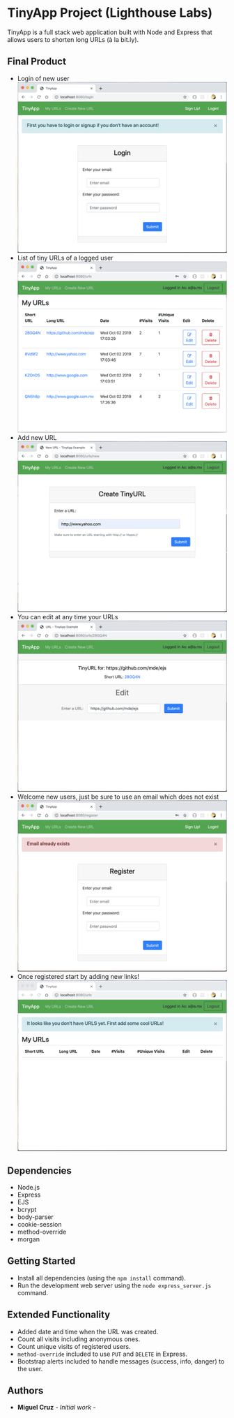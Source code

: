 # TinyApp Project (Lighthouse Labs)

TinyApp is a full stack web application built with Node and Express that allows users to shorten long URLs (à la bit.ly).

## Final Product
- Login of new user
!["Login a user"](https://raw.githubusercontent.com/jomicm/tinyapp/master/docs/login.png)
- List of tiny URLs of a logged user
!["List of URLs"](https://raw.githubusercontent.com/jomicm/tinyapp/master/docs/urls-list-extended.png)
- Add new URL
!["Add new URL"](https://raw.githubusercontent.com/jomicm/tinyapp/master/docs/new-url.png)
- You can edit at any time your URLs
!["Edit a URL"](https://raw.githubusercontent.com/jomicm/tinyapp/master/docs/edit-url.png)
- Welcome new users, just be sure to use an email which does not exist
!["Register new users"](https://raw.githubusercontent.com/jomicm/tinyapp/master/docs/register-error.png)
- Once registered start by adding new links!
!["Add new URLs"](https://raw.githubusercontent.com/jomicm/tinyapp/master/docs/urls-empty.png)

## Dependencies

- Node.js
- Express
- EJS
- bcrypt
- body-parser
- cookie-session
- method-override
- morgan

## Getting Started

- Install all dependencies (using the `npm install` command).
- Run the development web server using the `node express_server.js` command.

## Extended Functionality

- Added date and time when the URL was created.
- Count all visits including anonymous ones.
- Count unique visits of registered users.
- `method-override` included to use `PUT` and `DELETE` in Express.
- Bootstrap alerts included to handle messages (success, info, danger) to the user.


## Authors

* **Miguel Cruz** - *Initial work* -